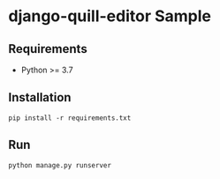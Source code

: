 # django-quill-editor Sample

## Requirements

- Python >= 3.7



## Installation

```
pip install -r requirements.txt
```



## Run

```
python manage.py runserver
```

